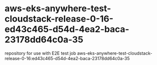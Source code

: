 # aws-eks-anywhere-test-cloudstack-release-0-16-ed43c465-d54d-4ea2-baca-23178dd64c0a-35
repository for use with E2E test job aws-eks-anywhere-test-cloudstack-release-0-16:ed43c465-d54d-4ea2-baca-23178dd64c0a-35
